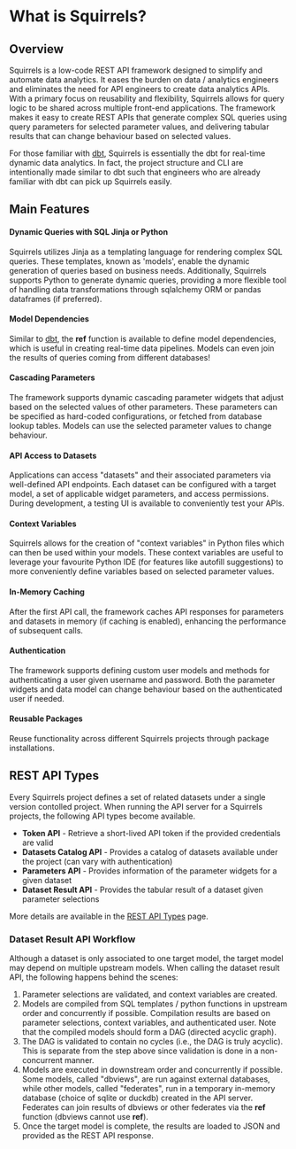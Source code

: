 # What is Squirrels?

## Overview

Squirrels is a low-code REST API framework designed to simplify and automate data analytics. It eases the burden on data / analytics engineers and eliminates the need for API engineers to create data analytics APIs. With a primary focus on reusability and flexibility, Squirrels allows for query logic to be shared across multiple front-end applications. The framework makes it easy to create REST APIs that generate complex SQL queries using query parameters for selected parameter values, and delivering tabular results that can change behaviour based on selected values.

For those familiar with [dbt](https://www.getdbt.com/), Squirrels is essentially the dbt for real-time dynamic data analytics. In fact, the project structure and CLI are intentionally made similar to dbt such that engineers who are already familiar with dbt can pick up Squirrels easily.

## Main Features

#### Dynamic Queries with SQL Jinja or Python

Squirrels utilizes Jinja as a templating language for rendering complex SQL queries. These templates, known as 'models', enable the dynamic generation of queries based on business needs. Additionally, Squirrels supports Python to generate dynamic queries, providing a more flexible tool of handling data transformations through sqlalchemy ORM or pandas dataframes (if preferred).

#### Model Dependencies

Similar to [dbt](https://www.getdbt.com/), the **ref** function is available to define model dependencies, which is useful in creating real-time data pipelines. Models can even join the results of queries coming from different databases!

#### Cascading Parameters

The framework supports dynamic cascading parameter widgets that adjust based on the selected values of other parameters. These parameters can be specified as hard-coded configurations, or fetched from database lookup tables. Models can use the selected parameter values to change behaviour.

#### API Access to Datasets

Applications can access "datasets" and their associated parameters via well-defined API endpoints. Each dataset can be configured with a target model, a set of applicable widget parameters, and access permissions. During development, a testing UI is available to conveniently test your APIs.

#### Context Variables

Squirrels allows for the creation of "context variables" in Python files which can then be used within your models. These context variables are useful to leverage your favourite Python IDE (for features like autofill suggestions) to more conveniently define variables based on selected parameter values.

#### In-Memory Caching

After the first API call, the framework caches API responses for parameters and datasets in memory (if caching is enabled), enhancing the performance of subsequent calls.

#### Authentication

The framework supports defining custom user models and methods for authenticating a user given username and password. Both the parameter widgets and data model can change behaviour based on the authenticated user if needed.

#### Reusable Packages

Reuse functionality across different Squirrels projects through package installations.

## REST API Types

Every Squirrels project defines a set of related datasets under a single version contolled project. When running the API server for a Squirrels projects, the following API types become available.

- **Token API** - Retrieve a short-lived API token if the provided credentials are valid
- **Datasets Catalog API** - Provides a catalog of datasets available under the project (can vary with authentication)
- **Parameters API** - Provides information of the parameter widgets for a given dataset
- **Dataset Result API** - Provides the tabular result of a dataset given parameter selections

More details are available in the [REST API Types](./frontend/rest-api) page.

### Dataset Result API Workflow

Although a dataset is only associated to one target model, the target model may depend on multiple upstream models. When calling the dataset result API, the following happens behind the scenes:

1. Parameter selections are validated, and context variables are created.
2. Models are compiled from SQL templates / python functions in upstream order and concurrently if possible. Compilation results are based on parameter selections, context variables, and authenticated user. Note that the compiled models should form a DAG (directed acyclic graph).
3. The DAG is validated to contain no cycles (i.e., the DAG is truly acyclic). This is separate from the step above since validation is done in a non-concurrent manner.
4. Models are executed in downstream order and concurrently if possible. Some models, called "dbviews", are run against external databases, while other models, called "federates", run in a temporary in-memory database (choice of sqlite or duckdb) created in the API server. Federates can join results of dbviews or other federates via the **ref** function (dbviews cannot use **ref**).
5. Once the target model is complete, the results are loaded to JSON and provided as the REST API response.
